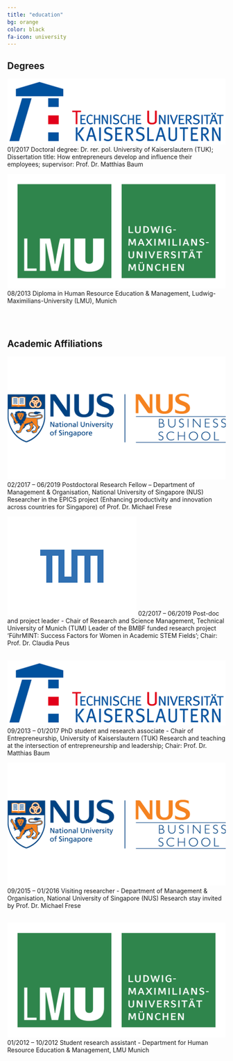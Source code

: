```yaml
---
title: "education"
bg: orange
color: black
fa-icon: university
---
```


## Degrees

<img alt="TUK" src="./img/Tu_kaiserslautern.svg" class="logos"> 01/2017 Doctoral degree: Dr. rer. pol.
University of Kaiserslautern (TUK); Dissertation title: How entrepreneurs develop and influence their employees; supervisor: Prof. Dr. Matthias Baum

<img alt="LMU" src="./img/LMU Logo.png" class="logos"> 08/2013 Diploma in Human Resource Education & Management, Ludwig-Maximilians-University (LMU), Munich

<br/> <br/> 

## Academic Affiliations

<img alt="NUS" src="./img/NUS Logo.png" class="logos"> 02/2017 – 06/2019	Postdoctoral Research Fellow – Department of Management & Organisation, National University of Singapore (NUS)
Researcher in the EPICS project (Enhancing productivity and innovation across countries for Singapore) of Prof. Dr. Michael Frese

<img alt="TUM" src="./img/TUM.svg" class="logos"> 02/2017 – 06/2019	Post-doc and project leader - Chair of Research and Science Management, Technical University of Munich (TUM)
Leader of the BMBF funded research project ‘FührMINT: Success Factors for Women in Academic STEM Fields’; Chair: Prof. Dr. Claudia Peus	<br/><br/>

<img alt="TUK" src="./img/Tu_kaiserslautern.svg" class="logos"> 09/2013 – 01/2017	PhD student and research associate - Chair of Entrepreneurship, University of Kaiserslautern (TUK)
Research and teaching at the intersection of entrepreneurship and leadership; Chair: Prof. Dr. Matthias Baum <br/> 

<img alt="NUS" src="./img/NUS Logo.png" class="logos"> 09/2015 – 01/2016	Visiting researcher - Department of Management & Organisation, National University of Singapore (NUS)
Research stay invited by Prof. Dr. Michael Frese <br/> <br/> 

<img alt="LMU" src="./img/LMU Logo.png" class="logos"> 01/2012 – 10/2012	Student research assistant - Department for Human Resource Education & Management, LMU Munich

